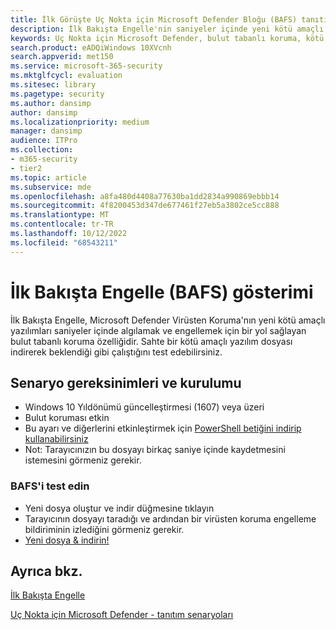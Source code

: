 ```yaml
---
title: İlk Görüşte Uç Nokta için Microsoft Defender Bloğu (BAFS) tanıtımı
description: İlk Bakışta Engelle'nin saniyeler içinde yeni kötü amaçlı yazılımları nasıl algılayıp engellediğini gösteren bir tanıtım.
keywords: Uç Nokta için Microsoft Defender, bulut tabanlı koruma, kötü amaçlı yazılımları algılama, kötü amaçlı yazılımları engelleme, tanıtım
search.product: eADQiWindows 10XVcnh
search.appverid: met150
ms.service: microsoft-365-security
ms.mktglfcycl: evaluation
ms.sitesec: library
ms.pagetype: security
ms.author: dansimp
author: dansimp
ms.localizationpriority: medium
manager: dansimp
audience: ITPro
ms.collection:
- m365-security
- tier2
ms.topic: article
ms.subservice: mde
ms.openlocfilehash: a8fa480d4408a77630ba1dd2834a990869ebbb14
ms.sourcegitcommit: 4f8200453d347de677461f27eb5a3802ce5cc888
ms.translationtype: MT
ms.contentlocale: tr-TR
ms.lasthandoff: 10/12/2022
ms.locfileid: "68543211"
---
```

<!--- v-jweston resumes authorship and ms.authorship appx April-May 2023 ---> 

# <a name="block-at-first-sight-bafs-demonstration"></a>İlk Bakışta Engelle (BAFS) gösterimi

İlk Bakışta Engelle, Microsoft Defender Virüsten Koruma'nın yeni kötü amaçlı yazılımları saniyeler içinde algılamak ve engellemek için bir yol sağlayan bulut tabanlı koruma özelliğidir. Sahte bir kötü amaçlı yazılım dosyası indirerek beklendiği gibi çalıştığını test edebilirsiniz.

## <a name="scenario-requirements-and-setup"></a>Senaryo gereksinimleri ve kurulumu

- Windows 10 Yıldönümü güncelleştirmesi (1607) veya üzeri
- Bulut koruması etkin
- Bu ayarı ve diğerlerini etkinleştirmek için [PowerShell betiğini indirip kullanabilirsiniz](https://www.powershellgallery.com/packages/WindowsDefender_InternalEvaluationSettings/)
- Not: Tarayıcınızın bu dosyayı birkaç saniye içinde kaydetmesini istemesini görmeniz gerekir.

### <a name="test-bafs"></a>BAFS'i test edin

- Yeni dosya oluştur ve indir düğmesine tıklayın
- Tarayıcının dosyayı taradığı ve ardından bir virüsten koruma engelleme bildiriminin izlediğini görmeniz gerekir.
- [Yeni dosya & indirin!](https://demowdtestground.blob.core.windows.net/samples/ztp_xzXLX_s1H8MsxK2SRlsjmzaH62cOZEaqtstGsOw/wdtestfile.exe?sv=2015-07-08&sr=b&sig=7JNcGzAYWEinuWKNmjoC6tDmEjGZMQj8rAEF9HIzJdE%3D&se=2022-09-30T18%3A29%3A28Z&sp=r)

## <a name="see-also"></a>Ayrıca bkz.

[İlk Bakışta Engelle](configure-block-at-first-sight-microsoft-defender-antivirus.md)

[Uç Nokta için Microsoft Defender - tanıtım senaryoları](defender-endpoint-demonstrations.md)
